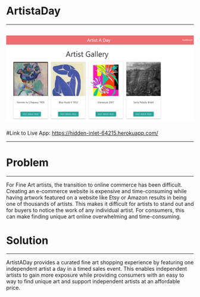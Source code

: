 # ArtistaDay
------------------------------------------------------
![Artist Gallery](./artists.png?raw=true "Artist Gallery")
--------------------------------------------------------
#Link to Live App: https://hidden-inlet-64215.herokuapp.com/
______________________________________________________________
# Problem
--------------------------------------------------------
For Fine Art artists, the transition to online commerce has been difficult. Creating an e-commerce website is expensive and time-consuming while having artwork featured on a website like Etsy or Amazon results in being one of thousands of artists. This makes it difficult for artists to stand out and for buyers to notice the work of any individual artist. For consumers, this can make finding unique art online overwhelming and time-consuming.

# Solution
----------------------------------------------------------------
ArtistADay provides a curated fine art shopping experience by featuring one independent artist a day in a timed sales event.
This enables independent artists to gain more exposure while providing consumers with an easy to way to find unique art and support independent artists at an affordable price.

